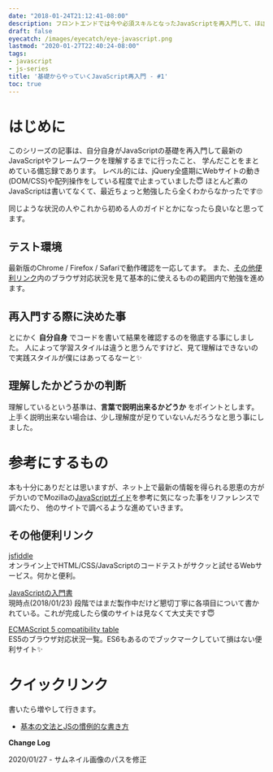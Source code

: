 ```yaml
---
date: "2018-01-24T21:12:41-08:00"
description: フロントエンドでは今や必須スキルとなったJavaScriptを再入門して、ほぼ最新レベルまで理解するまでの備忘録です
draft: false
eyecatch: /images/eyecatch/eye-javascript.png
lastmod: "2020-01-27T22:40:24-08:00"
tags:
- javascript
- js-series
title: '基礎からやっていくJavaScript再入門 - #1'
toc: true
---
```


# はじめに
このシリーズの記事は、自分自身がJavaScriptの基礎を再入門して最新のJavaScriptやフレームワークを理解するまでに行ったこと、
学んだことをまとめている備忘録であります。
レベル的には、jQuery全盛期にWebサイトの動き(DOM/CSS)や配列操作をしている程度で止まっていました😇
ほとんど素のJavaScriptは書いてなくて、最近ちょっと勉強したら全くわからなかったです🙄

同じような状況の人やこれから初める人のガイドとかになったら良いなと思ってます。

## テスト環境
最新版のChrome / Firefox / Safariで動作確認を一応してます。
また、[その他便利リンク](#その他便利リンク)内のブラウザ対応状況を見て基本的に使えるものの範囲内で勉強を進めます。

## 再入門する際に決めた事
とにかく **自分自身** でコードを書いて結果を確認するのを徹底する事にしました。
人によって学習スタイルは違うと思うんですけど、見て理解はできないので実践スタイルが僕にはあってるなーと✨

## 理解したかどうかの判断
理解しているという基準は、**言葉で説明出来るかどうか** をポイントとします。
上手く説明出来ない場合は、少し理解度が足りていないんだろうなと思う事にしました。

# 参考にするもの
本も十分にありだとは思いますが、ネット上で最新の情報を得られる恩恵の方がデカいのでMozillaの[JavaScriptガイド](https://developer.mozilla.org/ja/docs/Web/JavaScript/Guide)を参考に気になった事をリファレンスで調べたり、
他のサイトで調べるような進めていきます。

## その他便利リンク
[jsfiddle](https://jsfiddle.net/)  
オンライン上でHTML/CSS/JavaScriptのコードテストがサクッと試せるWebサービス。何かと便利。

[JavaScriptの入門書](https://asciidwango.github.io/js-primer/)  
現時点(2018/01/23) 段階ではまだ製作中だけど懇切丁寧に各項目について書かれている。これが完成したら僕のサイトは見なくて大丈夫です😇

[ECMAScript 5 compatibility table](https://kangax.github.io/compat-table/es5/)  
ES5のブラウザ対応状況一覧。ES6もあるのでブックマークしていて損はない便利サイト✨

# クイックリンク
書いたら増やして行きます。

- [基本の文法とJSの慣例的な書き方](re-start-javascript-day2.md)

**Change Log**

2020/01/27 - サムネイル画像のパスを修正

